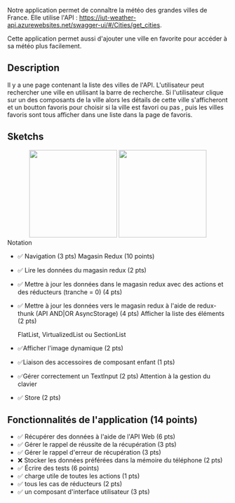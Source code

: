 
Notre application  permet de connaître la météo des grandes villes de France. Elle utilise l'API :                      https://iut-weather-api.azurewebsites.net/swagger-ui/#/Cities/get_cities.

Cette application permet aussi d'ajouter une ville en favorite pour accéder à sa météo plus facilement.

## Description
Il y a une  page contenant la liste des villes de l'API. L'utilisateur peut  rechercher une ville en utilisant la barre de recherche. Si l'utilisateur clique sur un des composants de la ville alors les détails de cette ville s'afficheront et  un boutton favoris pour choisir si la ville est favori ou pas , puis les villes favoris sont tous afficher dans une liste dans la page de favoris.

## Sketchs


<div align = center>
<img src="./Documentation/images/" width=200/>
<img src="./Documentation/images/" width=200/>
</div


## Notation
* :white_check_mark: Navigation (3 pts)
  Magasin Redux (10 points)
* :white_check_mark: Lire les données du magasin redux (2 pts)
* :white_check_mark: Mettre à jour les données dans le magasin redux avec des actions et des réducteurs (tranche = 0) (4 pts)
 * :white_check_mark: Mettre à jour les données vers le magasin redux à l'aide de redux-thunk (API AND|OR AsyncStorage) (4 pts) 
  Afficher la liste des éléments (2 pts)

    FlatList, VirtualizedList ou SectionList 

* :white_check_mark:Afficher l'image dynamique (2 pts)
* :white_check_mark:Liaison des accessoires de composant enfant (1 pts)
* :white_check_mark:Gérer correctement un TextInput (2 pts)
 Attention à la gestion du clavier 
* :white_check_mark: Store (2 pts)

## Fonctionnalités de l'application (14 points)

* :white_check_mark:  Récupérer des données à l'aide de l'API Web (6 pts)
* :white_check_mark:    Gérer le rappel de réussite de la récupération (3 pts)
* :white_check_mark:   Gérer le rappel d'erreur de récupération (3 pts) 
* :x: Stocker les données préférées dans la mémoire du téléphone (2 pts)
* :white_check_mark:  Écrire des tests (6 points)
* :white_check_mark:    charge utile de toutes les actions (1 pts)
* :white_check_mark:    tous les cas de réducteurs (2 pts)
* :white_check_mark:    un composant d'interface utilisateur (3 pts) 